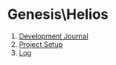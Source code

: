 # Genesis\Helios

1. [Development Journal](Development_Journal.md)
2. [Project Setup](Project_Setup.md)
3. [Log](Log.md)
